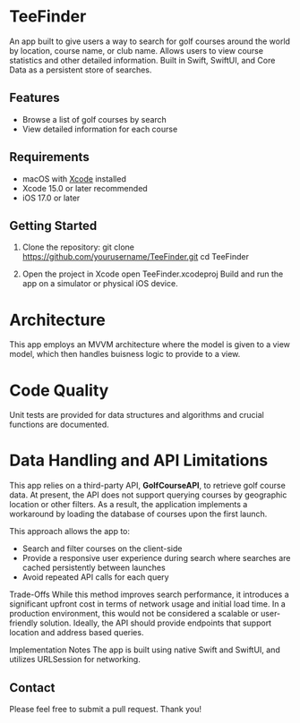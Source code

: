 # TeeFinder

An app built to give users a way to search for golf courses around the world by location, course name, or club name. Allows users to view course statistics and other detailed information. Built in Swift, SwiftUI, and Core Data as a persistent store of searches.

## Features

- Browse a list of golf courses by search
- View detailed information for each course  

## Requirements

- macOS with [Xcode](https://developer.apple.com/xcode/) installed  
- Xcode 15.0 or later recommended  
- iOS 17.0 or later

## Getting Started

1. Clone the repository:
   git clone https://github.com/yourusername/TeeFinder.git
   cd TeeFinder

2. Open the project in Xcode
open TeeFinder.xcodeproj
Build and run the app on a simulator or physical iOS device.

# Architecture
This app employs an MVVM architecture where the model is given to a view model, 
which then handles buisness logic to provide to a view.

# Code Quality
Unit tests are provided for data structures and algorithms and crucial functions are documented.

# Data Handling and API Limitations
This app relies on a third-party API, __GolfCourseAPI__, to retrieve golf course data. 
At present, the API does not support querying courses by geographic location or other filters. 
As a result, the application implements a workaround by loading the database of courses upon the first launch.

This approach allows the app to:

- Search and filter courses on the client-side
- Provide a responsive user experience during search where searches are cached persistently between launches
- Avoid repeated API calls for each query

Trade-Offs
While this method improves search performance, it introduces a significant upfront cost in terms of network usage and initial load time. In a production environment, this would not be considered a scalable or user-friendly solution. Ideally, the API should provide endpoints that support location and address based queries.

Implementation Notes
The app is built using native Swift and SwiftUI, and utilizes URLSession for networking.

## Contact
Please feel free to submit a pull request. Thank you!
